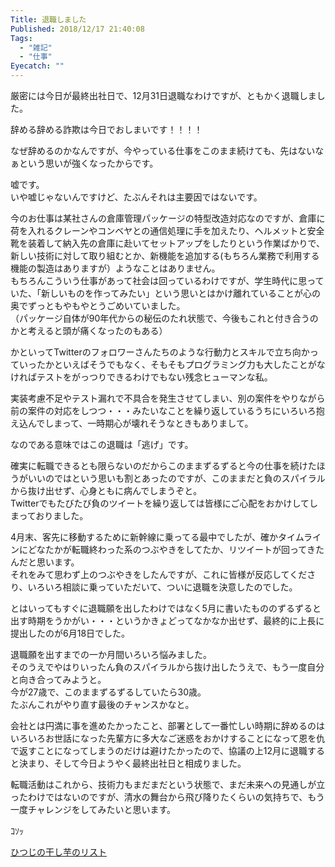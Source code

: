 ```yaml
---
Title: 退職しました
Published: 2018/12/17 21:40:08
Tags:
  - "雑記"
  - "仕事"
Eyecatch: ""
---
```

厳密には今日が最終出社日で、12月31日退職なわけですが、ともかく退職しました。  

辞める辞める詐欺は今日でおしまいです！！！！  

<!-- more -->

なぜ辞めるのかなんですが、今やっている仕事をこのまま続けても、先はないなぁという思いが強くなったからです。  


嘘です。  
いや嘘じゃないんですけど、たぶんそれは主要因ではないです。  

今のお仕事は某社さんの倉庫管理パッケージの特型改造対応なのですが、倉庫に荷を入れるクレーンやコンベヤとの通信処理に手を加えたり、ヘルメットと安全靴を装着して納入先の倉庫に赴いてセットアップをしたりという作業ばかりで、新しい技術に対して取り組むとか、新機能を追加する(もちろん業務で利用する機能の製造はありますが）ようなことはありません。  
もちろんこういう仕事があって社会は回っているわけですが、学生時代に思っていた、「新しいものを作ってみたい」という思いとはかけ離れていることが心の奥でずっともやもやとうごめいていました。  
（パッケージ自体が90年代からの秘伝のたれ状態で、今後もこれと付き合うのかと考えると頭が痛くなったのもある）    

かといってTwitterのフォロワーさんたちのような行動力とスキルで立ち向かっていったかといえばそうでもなく、そもそもプログラミング力も大したことがなければテストをがっつりできるわけでもない残念ヒューマンな私。  

実装考慮不足やテスト漏れで不具合を発生させてしまい、別の案件をやりながら前の案件の対応をしつつ・・・みたいなことを繰り返しているうちにいろいろ抱え込んでしまって、一時期心が壊れそうなときもありまして。  

なのである意味ではこの退職は「逃げ」です。  

確実に転職できるとも限らないのだからこのままずるずると今の仕事を続けたほうがいいのではという思いも割とあったのですが、このままだと負のスパイラルから抜け出せず、心身ともに病んでしまうぞと。  
Twitterでもたびたび負のツイートを繰り返しては皆様にご心配をおかけしてしまっておりました。  

<?# Twitter 990202957063843840 /?>

4月末、客先に移動するために新幹線に乗ってる最中でしたが、確かタイムラインにどなたかが転職終わった系のつぶやきをしてたか、リツイートが回ってきたんだと思います。  
それをみて思わず上のつぶやきをしたんですが、これに皆様が反応してくださり、いろいろ相談に乗っていただいて、ついに退職を決意したのでした。  

とはいってもすぐに退職願を出したわけではなく5月に書いたもののずるずると出す時期をうかがい・・・というかきょどってなかなか出せず、最終的に上長に提出したのが6月18日でした。  

<?# Twitter 1008545922463068161 /?>

退職願を出すまでの一か月間いろいろ悩みました。  
そのうえでやはりいったん負のスパイラルから抜け出したうえで、もう一度自分と向き合ってみようと。  
今が27歳で、このままずるずるしていたら30歳。  
たぶんこれがやり直す最後のチャンスかなと。  

会社とは円満に事を進めたかったこと、部署として一番忙しい時期に辞めるのはいろいろお世話になった先輩方に多大なご迷惑をおかけすることになって恩を仇で返すことになってしまうのだけは避けたかったので、協議の上12月に退職すると決まり、そして今日ようやく最終出社日と相成りました。  

転職活動はこれから、技術力もまだまだという状態で、まだ未来への見通しが立ったわけではないのですが、清水の舞台から飛び降りたくらいの気持ちで、もう一度チャレンジをしてみたいと思います。  
  
    
    
    
ｺｿｯ  

[ひつじの干し芋のリスト](http://amzn.asia/dGQ9eYV)



